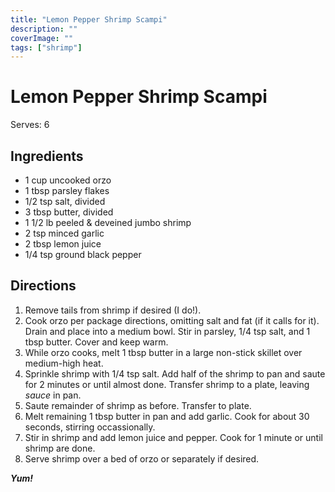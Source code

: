 ```yaml
---
title: "Lemon Pepper Shrimp Scampi"
description: ""
coverImage: ""
tags: ["shrimp"]
---
```


# Lemon Pepper Shrimp Scampi

Serves: 6

## Ingredients

- 1 cup uncooked orzo
- 1 tbsp parsley flakes
- 1/2 tsp salt, divided
- 3 tbsp butter, divided
- 1 1/2 lb peeled & deveined jumbo shrimp
- 2 tsp minced garlic
- 2 tbsp lemon juice
- 1/4 tsp ground black pepper

## Directions

1. Remove tails from shrimp if desired (I do!).
2. Cook orzo per package directions, omitting salt and fat (if it calls for it). Drain and place into a medium bowl. Stir in parsley, 1/4 tsp salt, and 1 tbsp butter. Cover and keep warm.
3. While orzo cooks, melt 1 tbsp butter in a large non-stick skillet over medium-high heat.
4. Sprinkle shrimp with 1/4 tsp salt. Add half of the shrimp to pan and saute for 2 minutes or until almost done. Transfer shrimp to a plate, leaving _sauce_ in pan.
5. Saute remainder of shrimp as before. Transfer to plate.
6. Melt remaining 1 tbsp butter in pan and add garlic. Cook for about 30 seconds, stirring occassionally.
7. Stir in shrimp and add lemon juice and pepper. Cook for 1 minute or until shrimp are done.
8. Serve shrimp over a bed of orzo or separately if desired.

_**Yum!**_
